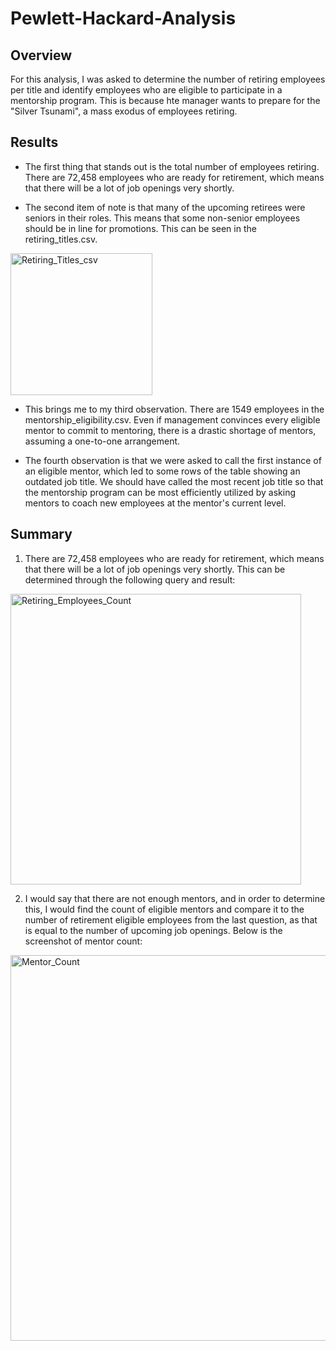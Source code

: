 # Pewlett-Hackard-Analysis

## Overview
For this analysis, I was asked to determine the number of retiring employees per title and identify employees who are eligible to participate in a mentorship program. This is because hte manager wants to prepare for the "Silver Tsunami", a mass exodus of employees retiring.

## Results

  -   The first thing that stands out is the total number of employees retiring.  There are 72,458 employees who are ready for retirement, which means that there will be a lot of job openings very shortly.

  -   The second item of note is that many of the upcoming retirees were seniors in their roles.  This means that some non-senior employees should be in line for promotions.  This can be seen in the retiring_titles.csv.

<img width="227" alt="Retiring_Titles_csv" src="https://user-images.githubusercontent.com/99457275/163463492-5c06a508-1a0b-46b3-b6d1-4133f21b6474.png">

  -   This brings me to my third observation.  There are 1549 employees in the mentorship_eligibility.csv.  Even if management convinces every eligible mentor to commit to mentoring, there is a drastic shortage of mentors, assuming a one-to-one arrangement.

  -   The fourth observation is that we were asked to call the first instance of an eligible mentor, which led to some rows of the table showing an outdated job title.  We should have called the most recent job title so that the mentorship program can be most efficiently utilized by asking mentors to coach new employees at the mentor's current level.

## Summary
1. There are 72,458 employees who are ready for retirement, which means that there will be a lot of job openings very shortly.  This can be determined through the following query and result: 

<img width="465" alt="Retiring_Employees_Count" src="https://user-images.githubusercontent.com/99457275/163465260-58ae3019-9f4a-4e89-b230-06c3325ba1cf.png">

2. I would say that there are not enough mentors, and in order to determine this, I would find the count of eligible mentors and compare it to the number of retirement eligible employees from the last question, as that is equal to the number of upcoming job openings.  Below is the screenshot of mentor count:

<img width="617" alt="Mentor_Count" src="https://user-images.githubusercontent.com/99457275/163465848-df0563e5-ccb6-46ce-bde8-9e5580fb287a.png">


